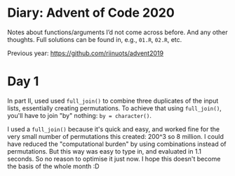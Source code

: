 Diary: Advent of Code 2020
================
  
Notes about functions/arguments I’d not come across before. And any
other thoughts. Full solutions can be found in, e.g., `01.R`, `02.R`,
etc.

Previous year: https://github.com/riinuots/advent2019

# Day 1

In part II, used used `full_join()` to combine three duplicates of the input lists, essentially creating permutations. To achieve that using `full_join()`, you'll have to join "by" nothing: `by = character()`.

I used a `full_join()` because it's quick and easy, and worked fine for the very small number of permutations this created: 200^3 so 8 million. I could have reduced the "computational burden" by using combinations instead of permutations. But this way was easy to type in, and evaluated in 1.1 seconds. So no reason to optimise it just now. I hope this doesn't become the basis of the whole month :D 

